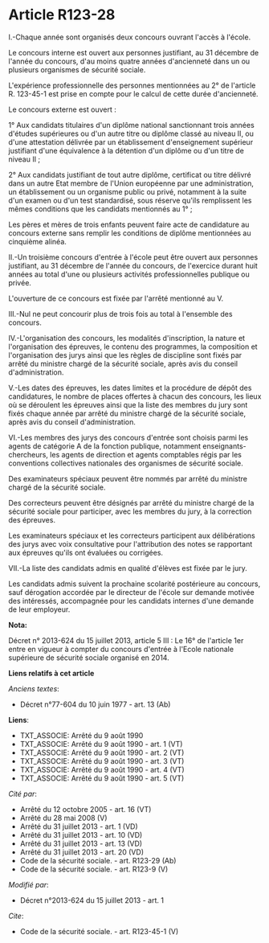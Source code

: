 # Article R123-28

I.-Chaque année sont organisés deux concours ouvrant l'accès à l'école. 

Le concours interne est ouvert aux personnes justifiant, au 31 décembre de l'année du concours, d'au moins quatre années
d'ancienneté dans un ou plusieurs organismes de sécurité sociale. 

L'expérience professionnelle des personnes mentionnées au 2° de l'article R. 123-45-1 est prise en compte pour le calcul de
cette durée d'ancienneté. 

Le concours externe est ouvert : 

1° Aux candidats titulaires d'un diplôme national sanctionnant trois années d'études supérieures ou d'un autre titre ou
diplôme classé au niveau II, ou d'une attestation délivrée par un établissement d'enseignement supérieur justifiant d'une
équivalence à la détention d'un diplôme ou d'un titre de niveau II ; 

2° Aux candidats justifiant de tout autre diplôme, certificat ou titre délivré dans un autre Etat membre de l'Union
européenne par une administration, un établissement ou un organisme public ou privé, notamment à la suite d'un examen ou d'un
test standardisé, sous réserve qu'ils remplissent les mêmes conditions que les candidats mentionnés au 1° ; 

Les pères et mères de trois enfants peuvent faire acte de candidature au concours externe sans remplir les conditions de
diplôme mentionnées au cinquième alinéa. 

II.-Un troisième concours d'entrée à l'école peut être ouvert aux personnes justifiant, au 31 décembre de l'année du
concours, de l'exercice durant huit années au total d'une ou plusieurs activités professionnelles publique ou privée. 

L'ouverture de ce concours est fixée par l'arrêté mentionné au V. 

III.-Nul ne peut concourir plus de trois fois au total à l'ensemble des concours. 

IV.-L'organisation des concours, les modalités d'inscription, la nature et l'organisation des épreuves, le contenu des
programmes, la composition et l'organisation des jurys ainsi que les règles de discipline sont fixés par arrêté du ministre
chargé de la sécurité sociale, après avis du conseil d'administration. 

V.-Les dates des épreuves, les dates limites et la procédure de dépôt des candidatures, le nombre de places offertes à chacun
des concours, les lieux où se déroulent les épreuves ainsi que la liste des membres du jury sont fixés chaque année par
arrêté du ministre chargé de la sécurité sociale, après avis du conseil d'administration. 

VI.-Les membres des jurys des concours d'entrée sont choisis parmi les agents de catégorie A de la fonction publique,
notamment enseignants-chercheurs, les agents de direction et agents comptables régis par les conventions collectives
nationales des organismes de sécurité sociale. 

Des examinateurs spéciaux peuvent être nommés par arrêté du ministre chargé de la sécurité sociale. 

Des correcteurs peuvent être désignés par arrêté du ministre chargé de la sécurité sociale pour participer, avec les membres
du jury, à la correction des épreuves. 

Les examinateurs spéciaux et les correcteurs participent aux délibérations des jurys avec voix consultative pour
l'attribution des notes se rapportant aux épreuves qu'ils ont évaluées ou corrigées. 

VII.-La liste des candidats admis en qualité d'élèves est fixée par le jury. 

Les candidats admis suivent la prochaine scolarité postérieure au concours, sauf dérogation accordée par le directeur de
l'école sur demande motivée des intéressés, accompagnée pour les candidats internes d'une demande de leur employeur.

**Nota:**

Décret n° 2013-624 du 15 juillet 2013, article 5 III : Le 16° de l'article 1er entre en vigueur à compter du concours
d'entrée à l'Ecole nationale supérieure de sécurité sociale organisé en 2014.

**Liens relatifs à cet article**

_Anciens textes_:

  - Décret n°77-604 du 10 juin 1977 - art. 13 (Ab)

**Liens**:

  - TXT_ASSOCIE: Arrêté du 9 août 1990
  - TXT_ASSOCIE: Arrêté du 9 août 1990 - art. 1 (VT)
  - TXT_ASSOCIE: Arrêté du 9 août 1990 - art. 2 (VT)
  - TXT_ASSOCIE: Arrêté du 9 août 1990 - art. 3 (VT)
  - TXT_ASSOCIE: Arrêté du 9 août 1990 - art. 4 (VT)
  - TXT_ASSOCIE: Arrêté du 9 août 1990 - art. 5 (VT)

_Cité par_:

  - Arrêté du 12 octobre 2005 - art. 16 (VT)
  - Arrêté du 28 mai 2008 (V)
  - Arrêté du 31 juillet 2013 - art. 1 (VD)
  - Arrêté du 31 juillet 2013 - art. 10 (VD)
  - Arrêté du 31 juillet 2013 - art. 13 (VD)
  - Arrêté du 31 juillet 2013 - art. 20 (VD)
  - Code de la sécurité sociale. - art. R123-29 (Ab)
  - Code de la sécurité sociale. - art. R123-9 (V)

_Modifié par_:

  - Décret n°2013-624 du 15 juillet 2013 - art. 1

_Cite_:

  - Code de la sécurité sociale. - art. R123-45-1 (V)
